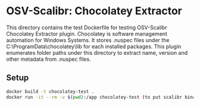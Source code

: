 # OSV-Scalibr: Chocolatey Extractor

This directory contains the test Dockerfile for testing OSV-Scalibr Chocolatey Extractor plugin. Chocolatey is software management automation for Windows Systems. It stores .nuspec files under the C:\ProgramData\chocolatey\lib for each installed packages. This plugin enumerates folder paths under this directory to extract name, version and other metadata from .nuspec files.

## Setup

```sh
docker build -t chocolatey-test .
docker run -it --rm -v $(pwd):/app chocolatey-test (to put scalibr binary inside the container)
```
